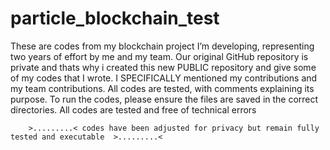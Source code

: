 # particle_blockchain_test
These are codes from my blockchain project I’m developing, representing two years of effort by me and my team. Our original GitHub repository is private and thats why i created this new PUBLIC repository and give some of my codes that I wrote. I SPECIFICALLY  mentioned my contributions and my team contributions. All codes are tested, with comments explaining its purpose. To run the codes, please ensure the files are saved in the correct directories. All codes are tested and free of technical errors

        >.........< codes have been adjusted for privacy but remain fully tested and executable  >.........<

